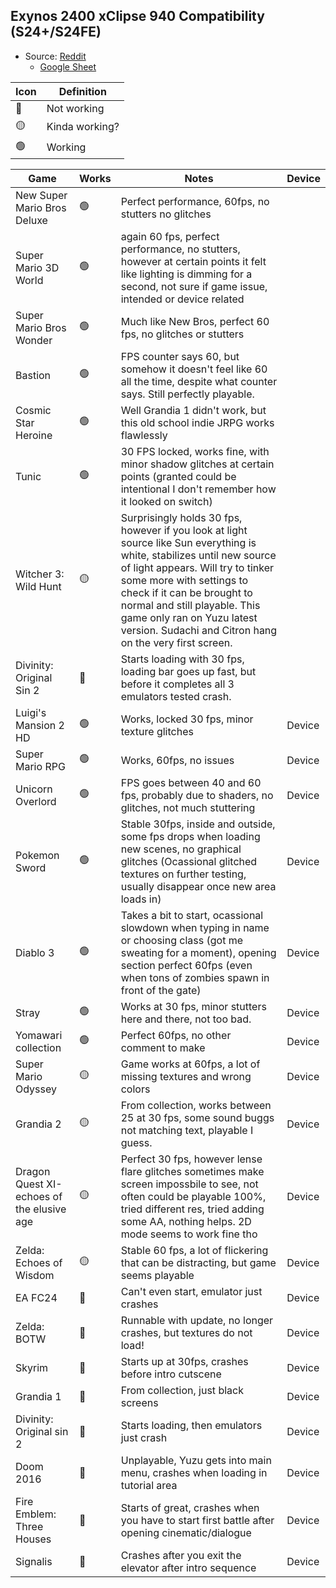 ## Exynos 2400 xClipse 940 Compatibility (S24+/S24FE)

- Source: [Reddit](https://www.reddit.com/r/EmulationOnAndroid/comments/1isixr3/i_tested_switch_games_on_xclipse_940_samsung/)
  - [Google Sheet](https://docs.google.com/spreadsheets/d/1xSxqncJy1kmUMkltaJvyxHozaMpADJTqy64oEGzI7T4/edit?gid=0#gid=0) 

| Icon | Definition   |
|------|--------------|
| 🔴    | Not working |
| 🟡    | Kinda working? |
| 🟢    | Working        |


| Game                                 | Works | Notes                            | Device           |
|--------------------------------------|--------|----------------------------------|------------------|
| New Super Mario Bros Deluxe          | 🟢      | Perfect performance, 60fps, no stutters no glitches                  |                  |
| Super Mario 3D World                 | 🟢      | again 60 fps, perfect performance, no stutters, however at certain points it felt like lighting is dimming for a second, not sure if game issue, intended or device related                                 |                  |
| Super Mario Bros Wonder              | 🟢      | Much like New Bros, perfect 60 fps, no glitches or stutters                                 |                  |
| Bastion                              | 🟢      | FPS counter says 60, but somehow it doesn't feel like 60 all the time, despite what counter says. Still perfectly playable.                                 |                  |
| Cosmic Star Heroine                  | 🟢      | Well Grandia 1 didn't work, but this old school indie JRPG works flawlessly                            |                  |
| Tunic                                | 🟢      | 30 FPS locked, works fine, with minor shadow glitches at certain points (granted could be intentional I don't remember how it looked on switch)                            |                  |
| Witcher 3: Wild Hunt                 | 🟡      | Surprisingly holds 30 fps, however if you look at light source like Sun everything is white, stabilizes until new source of light appears. Will try to tinker some more with settings to check if it can be brought to normal and still playable. This game only ran on Yuzu latest version. Sudachi and Citron hang on the very first screen.                      |                  |
| Divinity: Original Sin 2             | 🔴      | Starts loading with 30 fps, loading bar goes up fast, but before it completes all 3 emulators tested crash.                                 |                  |
| Luigi's Mansion 2 HD                 | 🟢      | Works, locked 30 fps, minor texture glitches                            | Device           |
| Super Mario RPG                      | 🟢      | Works, 60fps, no issues                             | Device           |
| Unicorn Overlord                     | 🟢      | FPS goes between 40 and 60 fps, probably due to shaders, no glitches, not much stuttering                            | Device           |
| Pokemon Sword                        | 🟢      | Stable 30fps, inside and outside, some fps drops when loading new scenes, no graphical glitches (Ocassional glitched textures on further testing, usually disappear once new area loads in)                            | Device           |
| Diablo 3                             | 🟢      | Takes a bit to start, ocassional slowdown when typing in name or choosing class (got me sweating for a moment), opening section perfect 60fps (even when tons of zombies spawn in front of the gate)                            | Device           |
| Stray                                | 🟢      | Works at 30 fps, minor stutters here and there, not too bad.                            | Device           |
| Yomawari collection                  | 🟢      | Perfect 60fps, no other comment to make                            | Device           |
| Super Mario Odyssey                  | 🟡      | Game works at 60fps, a lot of missing textures and wrong colors                            | Device           |
| Grandia 2                            | 🟡      | From collection, works between 25 at 30 fps, some sound buggs not matching text, playable I guess.                            | Device           |
| Dragon Quest XI-echoes of the elusive age                                 | 🟡      | Perfect 30 fps, however lense flare glitches sometimes make screen impossbile to see, not often could be playable 100%, tried different res, tried adding some AA, nothing helps. 2D mode seems to work fine tho                            | Device           |
| Zelda: Echoes of Wisdom              | 🟡      | Stable 60 fps, a lot of flickering that can be distracting, but game seems playable                            | Device           |
| EA FC24                              | 🔴      | Can't even start, emulator just crashes                            | Device           |
| Zelda: BOTW                          | 🔴      | Runnable with update, no longer crashes, but textures do not load!                            | Device           |
| Skyrim                               | 🔴      | Starts up at 30fps, crashes before intro cutscene                            | Device           |
| Grandia 1                            | 🔴      | From collection, just black screens                            | Device           |
| Divinity: Original sin 2             | 🔴      | Starts loading, then emulators just crash                            | Device           |
| Doom 2016                            | 🔴      | Unplayable, Yuzu gets into main menu, crashes when loading in tutorial area                            | Device           |
| Fire Emblem: Three Houses            | 🔴      | Starts of great, crashes when you have to start first battle after opening cinematic/dialogue                            | Device           |
| Signalis                             | 🔴      | Crashes after you exit the elevator after intro sequence                            | Device           |
